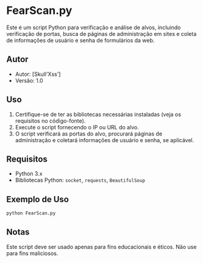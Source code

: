 # FearScan.py

Este é um script Python para verificação e análise de alvos, incluindo verificação de portas, busca de páginas de administração em sites e coleta de informações de usuário e senha de formulários da web.

## Autor

- Autor: [Skull'Xss']
- Versão: 1.0

## Uso

1. Certifique-se de ter as bibliotecas necessárias instaladas (veja os requisitos no código-fonte).
2. Execute o script fornecendo o IP ou URL do alvo.
3. O script verificará as portas do alvo, procurará páginas de administração e coletará informações de usuário e senha, se aplicável.

## Requisitos

- Python 3.x
- Bibliotecas Python: `socket`, `requests`, `BeautifulSoup`

## Exemplo de Uso

```bash
python FearScan.py
```
## Notas

Este script deve ser usado apenas para fins educacionais e éticos. Não use para fins maliciosos.
